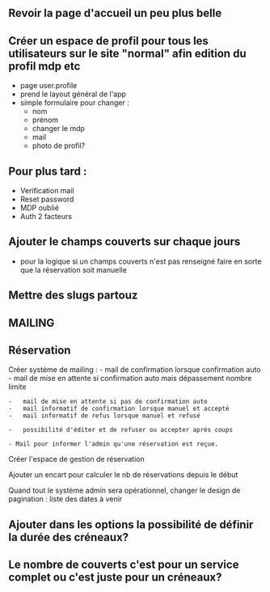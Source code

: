 
## Revoir la page d'accueil un peu plus belle 

## Créer un espace de profil pour tous les utilisateurs sur le site "normal" afin edition du profil mdp etc
- page user.profile
- prend le layout général de l'app
- simple formulaire pour changer : 
    - nom
    - prénom
    - changer le mdp
    - mail
    - photo de profil?


## Pour plus tard :
- Verification mail
- Reset password
- MDP oublié
- Auth 2 facteurs



## Ajouter le champs couverts sur chaque jours
 - pour la logique si un champs couverts n'est pas renseigné faire en sorte que la réservation soit manuelle
## Mettre des slugs partouz


## MAILING



## Réservation 

Créer système de mailing :
    -   mail de confirmation lorsque confirmation auto
    -   mail de mise en attente si confirmation auto mais dépassement nombre limite

    -   mail de mise en attente si pas de confirmation auto
    -   mail informatif de confirmation lorsque manuel et accepté
    -   mail informatif de refus lorsque manuel et refusé

    -   possibilité d'éditer et de refuser ou accepter après coups

    - Mail pour informer l'admin qu'une réservation est reçue.



Créer l'espace de gestion de réservation

Ajouter un encart pour calculer le nb de réservations depuis le début

Quand tout le système admin sera opérationnel, changer le design de pagination : liste des dates à venir

## Ajouter dans les options la possibilité de définir la durée des créneaux? 
## Le nombre de couverts c'est pour un service complet ou c'est juste pour un créneaux?
